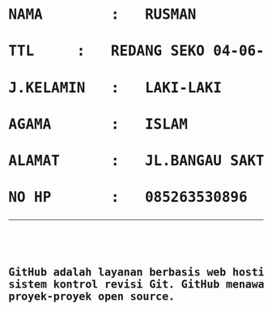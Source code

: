 <html>
<head>
<title> BIODATA </title>
<body>
<pre>
<H1>NAMA		:	RUSMAN
<H1>TTL		:	REDANG SEKO 04-06-1996
<h1>J.KELAMIN	:	LAKI-LAKI
<H1>AGAMA		:	ISLAM
<H1>ALAMAT		:	JL.BANGAU SAKTI
<H1>NO HP		:	085263530896
<HR SIZE = "5" NOSHADE>
<H2>GitHub adalah layanan berbasis web hosting untuk proyek-proyek pengembangan perangkat lunak yang menggunakan
sistem kontrol revisi Git. GitHub menawarkan rencana dibayar untuk repositori pribadi, dan akun gratis untuk
proyek-proyek open source.</H2>
</PRE>
</body>
</html>
